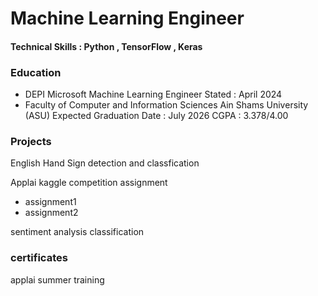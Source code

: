 # Machine Learning Engineer

#### Technical Skills : Python , TensorFlow , Keras

### Education 
- DEPI Microsoft Machine Learning Engineer
  Stated : April 2024 
- Faculty of Computer and Information Sciences
 Ain Shams University (ASU)
 Expected Graduation Date : July 2026
 CGPA : 3.378/4.00

### Projects 
English Hand Sign detection and classfication

Applai kaggle competition assignment 
- assignment1
- assignment2

sentiment analysis classification

### certificates
applai summer training
